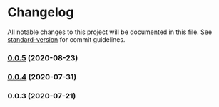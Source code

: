 # Changelog

All notable changes to this project will be documented in this file. See [standard-version](https://github.com/conventional-changelog/standard-version) for commit guidelines.

### [0.0.5](https://github.com/SocketSomeone/Miko/compare/v0.0.4...v0.0.5) (2020-08-23)

### [0.0.4](https://github.com/SocketSomeone/Miko/compare/v0.0.3...v0.0.4) (2020-07-31)

### 0.0.3 (2020-07-21)
